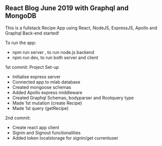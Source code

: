 ## React Blog June 2019 with Graphql and MongoDB

This is a fullstack Recipe App using React, NodeJS, ExpressJS, Apollo and Graphql
Back-end started!

To run the app:

- npm run server , to run node.js backend
- npm run dev, to run both server and client

1st commit: Project Set-up

- Initialise express server
- Connected app to mlab database
- Created mongoose schemas
- Added Apollo express middleware
- Created Graphql Schemas, bodyparser and Rootquery type
- Made 1st mutation (create Recipe)
- Made 1st query (getRecipe)

2nd commit:

- Create react app client
- Signin and Signout functionalities
- Added token localstorage for signin/get currentuser

